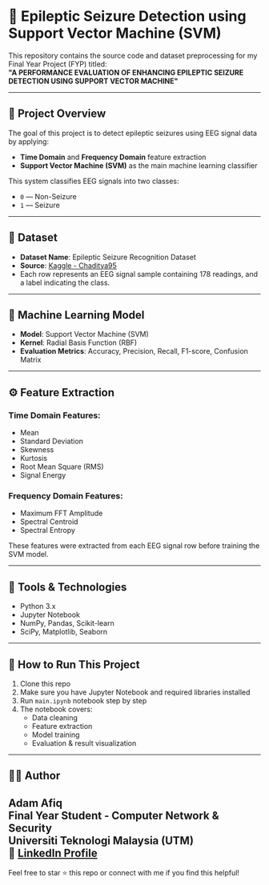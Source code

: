 # 🧠 Epileptic Seizure Detection using Support Vector Machine (SVM)

This repository contains the source code and dataset preprocessing for my Final Year Project (FYP) titled:  
**"A PERFORMANCE EVALUATION OF ENHANCING EPILEPTIC SEIZURE DETECTION USING SUPPORT VECTOR MACHINE"**

---

## 📌 Project Overview

The goal of this project is to detect epileptic seizures using EEG signal data by applying:
- **Time Domain** and **Frequency Domain** feature extraction
- **Support Vector Machine (SVM)** as the main machine learning classifier

This system classifies EEG signals into two classes:
- `0` — Non-Seizure
- `1` — Seizure

---

## 📁 Dataset

- **Dataset Name**: Epileptic Seizure Recognition Dataset  
- **Source**: [Kaggle - Chaditya95](https://www.kaggle.com/datasets/chaditya95/epileptic-seizures-dataset/data)  
- Each row represents an EEG signal sample containing 178 readings, and a label indicating the class.

---

## 🧪 Machine Learning Model

- **Model**: Support Vector Machine (SVM)  
- **Kernel**: Radial Basis Function (RBF)  
- **Evaluation Metrics**: Accuracy, Precision, Recall, F1-score, Confusion Matrix

---

## ⚙️ Feature Extraction

### Time Domain Features:
- Mean
- Standard Deviation
- Skewness
- Kurtosis
- Root Mean Square (RMS)
- Signal Energy

### Frequency Domain Features:
- Maximum FFT Amplitude
- Spectral Centroid
- Spectral Entropy

These features were extracted from each EEG signal row before training the SVM model.

---

## 🧠 Tools & Technologies

- Python 3.x
- Jupyter Notebook
- NumPy, Pandas, Scikit-learn
- SciPy, Matplotlib, Seaborn

---

## 🚀 How to Run This Project

1. Clone this repo  
2. Make sure you have Jupyter Notebook and required libraries installed  
3. Run `main.ipynb` notebook step by step  
4. The notebook covers:
   - Data cleaning
   - Feature extraction
   - Model training
   - Evaluation & result visualization

---

## 👨‍💻 Author

**Adam Afiq**  
Final Year Student - Computer Network & Security  
Universiti Teknologi Malaysia (UTM)  
🔗 [LinkedIn Profile](www.linkedin.com/in/adam-afiq-230619151)
---

Feel free to star ⭐ this repo or connect with me if you find this helpful!
